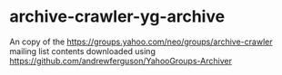 # archive-crawler-yg-archive

An copy of the https://groups.yahoo.com/neo/groups/archive-crawler mailing list contents downloaded using https://github.com/andrewferguson/YahooGroups-Archiver

